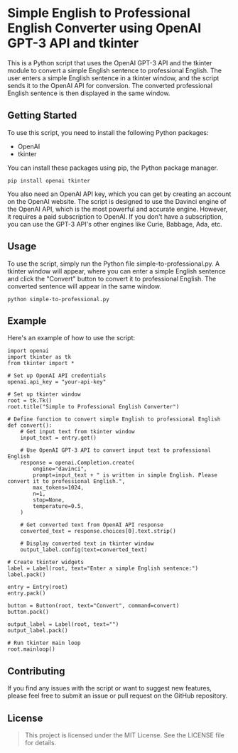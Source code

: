 # Simple English to Professional English Converter using OpenAI GPT-3 API and tkinter

This is a Python script that uses the OpenAI GPT-3 API and the tkinter module to convert a simple English sentence to professional English. The user enters a simple English sentence in a tkinter window, and the script sends it to the OpenAI API for conversion. The converted professional English sentence is then displayed in the same window.

## Getting Started
To use this script, you need to install the following Python packages:

* OpenAI
* tkinter

You can install these packages using pip, the Python package manager.
```
pip install openai tkinter
```
You also need an OpenAI API key, which you can get by creating an account on the OpenAI website. The script is designed to use the Davinci engine of the OpenAI API, which is the most powerful and accurate engine. However, it requires a paid subscription to OpenAI. If you don't have a subscription, you can use the GPT-3 API's other engines like Curie, Babbage, Ada, etc.

## Usage
To use the script, simply run the Python file simple-to-professional.py. A tkinter window will appear, where you can enter a simple English sentence and click the "Convert" button to convert it to professional English. The converted sentence will appear in the same window.
```
python simple-to-professional.py
```
## Example
Here's an example of how to use the script:
```
import openai
import tkinter as tk
from tkinter import *

# Set up OpenAI API credentials
openai.api_key = "your-api-key"

# Set up tkinter window
root = tk.Tk()
root.title("Simple to Professional English Converter")

# Define function to convert simple English to professional English
def convert():
    # Get input text from tkinter window
    input_text = entry.get()

    # Use OpenAI GPT-3 API to convert input text to professional English
    response = openai.Completion.create(
        engine="davinci",
        prompt=input_text + " is written in simple English. Please convert it to professional English.",
        max_tokens=1024,
        n=1,
        stop=None,
        temperature=0.5,
    )

    # Get converted text from OpenAI API response
    converted_text = response.choices[0].text.strip()

    # Display converted text in tkinter window
    output_label.config(text=converted_text)

# Create tkinter widgets
label = Label(root, text="Enter a simple English sentence:")
label.pack()

entry = Entry(root)
entry.pack()

button = Button(root, text="Convert", command=convert)
button.pack()

output_label = Label(root, text="")
output_label.pack()

# Run tkinter main loop
root.mainloop()
```
## Contributing
If you find any issues with the script or want to suggest new features, please feel free to submit an issue or pull request on the GitHub repository.

## License
> This project is licensed under the MIT License. See the LICENSE file for details.
